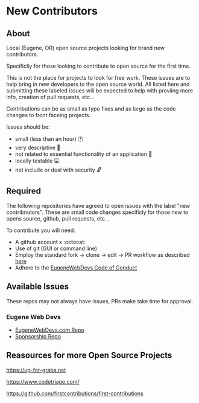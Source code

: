 # New Contributors

## About

Local (Eugene, OR) open source projects looking for brand new contributors. 

Specificlly for those looking to contribute to open source for the first time.

This is not the place for projects to look for free work. These issues are to help bring in new developers to the open source world. All listed here and submitting these labeled issues will be expected to help with proviing more info, creation of pull requests, etc...

Contributions can be as small as typo fixes and as large as the code changes to front faceing projects.

Issues should be:

* small (less than an hour) 🕐
* very descriptive 📄
* not related to essential functionality of an application 🔌
* locally testable 💻
* not include or deal with security 🔓

## Required

The following repositories have agreed to open issues with the label "new contribnutors". These are small code changes specificly for those new to opens source, github, pull requests, etc...

To contribute you will need:

* A github account x :octocat:
* Use of git (GUI or command line)
* Employ the standard fork -> clone -> edit -> PR workflow as described [here](https://github.com/firstcontributions/first-contributions)
* Adhere to the [EugeneWebDevs Code of Conduct](https://github.com/eugenewebdevs/about/blob/master/CodeOfConduct.md)


## Available Issues

These repos may not always have issues, PRs make take time for approval.

### Eugene Web Devs

* [EugeneWebDevs.com Repo](https://github.com/eugenewebdevs/website/labels/new%20contributor)
* [Sponsorship Repo](https://github.com/eugenewebdevs/Sponsorship/issues?q=is%3Aissue+is%3Aopen+label%3A%22new+contributor%22)

## Reasources for more Open Source Projects

https://up-for-grabs.net

https://www.codetriage.com/

https://github.com/firstcontributions/first-contributions
